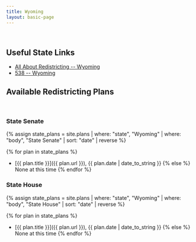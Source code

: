 ```yaml
---
title: Wyoming
layout: basic-page
---
```


<br>

Useful State Links
---

- [All About Redistricting -- Wyoming](https://redistricting.lls.edu/state/wyoming/?cycle=2020&level=Congress&startdate=)
- [538 -- Wyoming](https://projects.fivethirtyeight.com/redistricting-2022-maps/wyoming/)

Available Redistricting Plans
---

<br>

### State Senate

{% assign state_plans = site.plans | where: "state", "Wyoming" | where: "body", "State Senate" | sort: "date" | reverse %}

{% for plan in state_plans %}
- [{{ plan.title }}]({{ plan.url }}), {{ plan.date | date_to_string }}
{% else %}
None at this time
{% endfor %}


### State House

{% assign state_plans = site.plans | where: "state", "Wyoming" | where: "body", "State House" | sort: "date" | reverse %}

{% for plan in state_plans %}
- [{{ plan.title }}]({{ plan.url }}), {{ plan.date | date_to_string }}
{% else %}
None at this time
{% endfor %}
